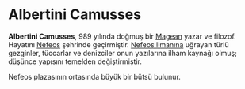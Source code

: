 # Albertini Camusses
**Albertini Camusses**, 989 yılında doğmuş bir [Magean](https://aarthalopedia.miraheze.org/wiki/Magean "Magean") yazar ve filozof. Hayatını [Nefeos](https://aarthalopedia.miraheze.org/wiki/Nefeos "Nefeos") şehrinde geçirmiştir. [Nefeos limanına](https://aarthalopedia.miraheze.org/w/index.php?title=Nefeos_liman%C4%B1&action=edit&redlink=1 "Nefeos limanı (sayfa mevcut değil)") uğrayan türlü gezginler, tüccarlar ve denizciler onun yazılarına ilham kaynağı olmuş; düşünce yapısını temelden değiştirmiştir.

Nefeos plazasının ortasında büyük bir bütsü bulunur.